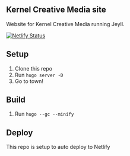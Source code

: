 ## Kernel Creative Media site

Website for Kernel Creative Media running Jeyll.

[![Netlify Status](https://api.netlify.com/api/v1/badges/bb077d88-3eb0-4703-b633-8af913f49ffd/deploy-status)](https://app.netlify.com/sites/nervous-euler-fdae1e/deploys)

## Setup

1. Clone this repo
2. Run `hugo server -D`
3. Go to town!

## Build

1. Run `hugo --gc --minify`

## Deploy

This repo is setup to auto deploy to Netlify
